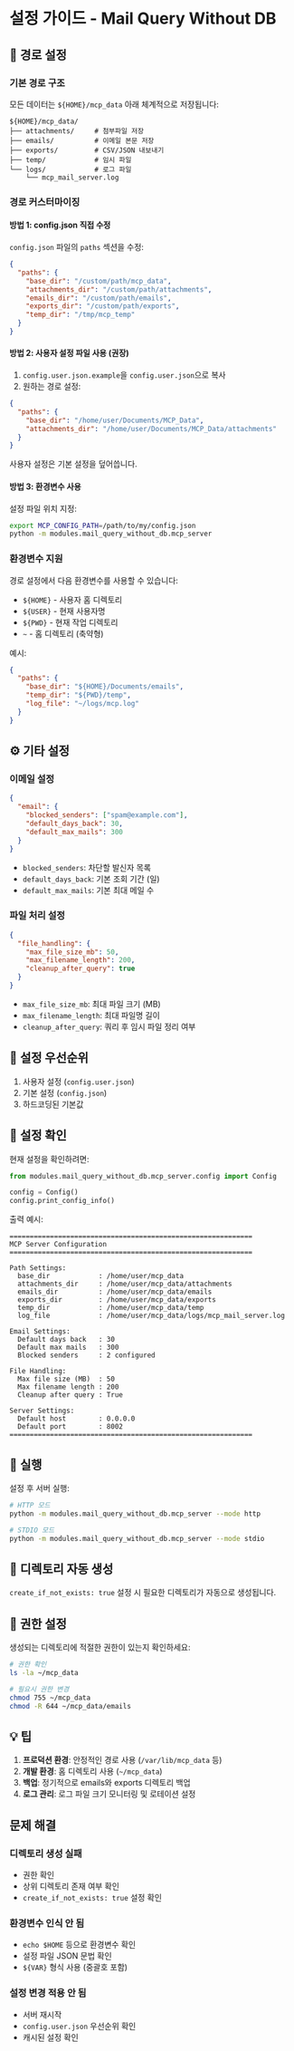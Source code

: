 # 설정 가이드 - Mail Query Without DB

## 📁 경로 설정

### 기본 경로 구조

모든 데이터는 `${HOME}/mcp_data` 아래 체계적으로 저장됩니다:

```
${HOME}/mcp_data/
├── attachments/     # 첨부파일 저장
├── emails/          # 이메일 본문 저장
├── exports/         # CSV/JSON 내보내기
├── temp/            # 임시 파일
└── logs/            # 로그 파일
    └── mcp_mail_server.log
```

### 경로 커스터마이징

#### 방법 1: config.json 직접 수정

`config.json` 파일의 `paths` 섹션을 수정:

```json
{
  "paths": {
    "base_dir": "/custom/path/mcp_data",
    "attachments_dir": "/custom/path/attachments",
    "emails_dir": "/custom/path/emails",
    "exports_dir": "/custom/path/exports",
    "temp_dir": "/tmp/mcp_temp"
  }
}
```

#### 방법 2: 사용자 설정 파일 사용 (권장)

1. `config.user.json.example`을 `config.user.json`으로 복사
2. 원하는 경로 설정:

```json
{
  "paths": {
    "base_dir": "/home/user/Documents/MCP_Data",
    "attachments_dir": "/home/user/Documents/MCP_Data/attachments"
  }
}
```

사용자 설정은 기본 설정을 덮어씁니다.

#### 방법 3: 환경변수 사용

설정 파일 위치 지정:
```bash
export MCP_CONFIG_PATH=/path/to/my/config.json
python -m modules.mail_query_without_db.mcp_server
```

### 환경변수 지원

경로 설정에서 다음 환경변수를 사용할 수 있습니다:

- `${HOME}` - 사용자 홈 디렉토리
- `${USER}` - 현재 사용자명
- `${PWD}` - 현재 작업 디렉토리
- `~` - 홈 디렉토리 (축약형)

예시:
```json
{
  "paths": {
    "base_dir": "${HOME}/Documents/emails",
    "temp_dir": "${PWD}/temp",
    "log_file": "~/logs/mcp.log"
  }
}
```

## ⚙️ 기타 설정

### 이메일 설정

```json
{
  "email": {
    "blocked_senders": ["spam@example.com"],
    "default_days_back": 30,
    "default_max_mails": 300
  }
}
```

- `blocked_senders`: 차단할 발신자 목록
- `default_days_back`: 기본 조회 기간 (일)
- `default_max_mails`: 기본 최대 메일 수

### 파일 처리 설정

```json
{
  "file_handling": {
    "max_file_size_mb": 50,
    "max_filename_length": 200,
    "cleanup_after_query": true
  }
}
```

- `max_file_size_mb`: 최대 파일 크기 (MB)
- `max_filename_length`: 최대 파일명 길이
- `cleanup_after_query`: 쿼리 후 임시 파일 정리 여부

## 🔧 설정 우선순위

1. 사용자 설정 (`config.user.json`)
2. 기본 설정 (`config.json`)
3. 하드코딩된 기본값

## 📝 설정 확인

현재 설정을 확인하려면:

```python
from modules.mail_query_without_db.mcp_server.config import Config

config = Config()
config.print_config_info()
```

출력 예시:
```
============================================================
MCP Server Configuration
============================================================

Path Settings:
  base_dir            : /home/user/mcp_data
  attachments_dir     : /home/user/mcp_data/attachments
  emails_dir          : /home/user/mcp_data/emails
  exports_dir         : /home/user/mcp_data/exports
  temp_dir            : /home/user/mcp_data/temp
  log_file            : /home/user/mcp_data/logs/mcp_mail_server.log

Email Settings:
  Default days back   : 30
  Default max mails   : 300
  Blocked senders     : 2 configured

File Handling:
  Max file size (MB)  : 50
  Max filename length : 200
  Cleanup after query : True

Server Settings:
  Default host        : 0.0.0.0
  Default port        : 8002
============================================================
```

## 🚀 실행

설정 후 서버 실행:

```bash
# HTTP 모드
python -m modules.mail_query_without_db.mcp_server --mode http

# STDIO 모드
python -m modules.mail_query_without_db.mcp_server --mode stdio
```

## 📂 디렉토리 자동 생성

`create_if_not_exists: true` 설정 시 필요한 디렉토리가 자동으로 생성됩니다.

## 🔐 권한 설정

생성되는 디렉토리에 적절한 권한이 있는지 확인하세요:

```bash
# 권한 확인
ls -la ~/mcp_data

# 필요시 권한 변경
chmod 755 ~/mcp_data
chmod -R 644 ~/mcp_data/emails
```

## 💡 팁

1. **프로덕션 환경**: 안정적인 경로 사용 (`/var/lib/mcp_data` 등)
2. **개발 환경**: 홈 디렉토리 사용 (`~/mcp_data`)
3. **백업**: 정기적으로 emails와 exports 디렉토리 백업
4. **로그 관리**: 로그 파일 크기 모니터링 및 로테이션 설정

## 문제 해결

### 디렉토리 생성 실패
- 권한 확인
- 상위 디렉토리 존재 여부 확인
- `create_if_not_exists: true` 설정 확인

### 환경변수 인식 안 됨
- `echo $HOME` 등으로 환경변수 확인
- 설정 파일 JSON 문법 확인
- `${VAR}` 형식 사용 (중괄호 포함)

### 설정 변경 적용 안 됨
- 서버 재시작
- `config.user.json` 우선순위 확인
- 캐시된 설정 확인